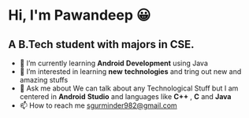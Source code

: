 # Hi, I'm Pawandeep 😀

## **A B.Tech student with majors in CSE.**

- 🌱 I’m currently learning **Android** **Development** using Java
- 👀 I’m interested in learning **new** **technologies** and tring out new and amazing stuffs
- 💬 Ask me about We can talk about any Technological Stuff but I am centered in **Android** **Studio** and languages like **C++** , **C** and **Java** 
- 📫 How to reach me sgurminder982@gmail.com

<!---
PawandeepKaur2405/PawandeepKaur2405 is a ✨ special ✨ repository because its `README.md` (this file) appears on your GitHub profile.
You can click the Preview link to take a look at your changes.
--->
